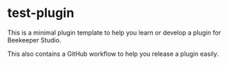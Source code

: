 # test-plugin

This is a minimal plugin template to help you learn or develop a plugin for Beekeeper Studio.

This also contains a GitHub workflow to help you release a plugin easily.
